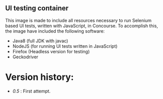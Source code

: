 ## UI testing container

This image is made to include all resources necessary to run Selenium based UI tests, written with JavaScript, in Concourse.  To accomplish this, the image have included the following software:
 * Java8 (full JDK with javac)
 * NodeJS (for running UI tests written in JavaScript)
 * Firefox (Headless version for testing)
 * Geckodriver

# Version history:
 * *0.5* : First attempt.

